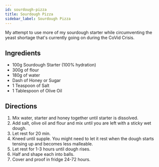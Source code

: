 ```yaml
---
id: sourdough-pizza
title: Sourdough Pizza
sidebar_label: Sourdough Pizza
---
```


My attempt to use more of my sourdough starter while circumventing the yeast shortage that's currently going on during the CoVid Crisis.

## Ingredients 

+ 100g Sourdough Starter (100% hydration)
+ 300g of flour
+ 180g of water
+ Dash of Honey or Sugar
+ 1 Teaspoon of Salt
+ 1 Tablespoon of Olive Oil

## Directions

1. Mix water, starter and honey together until starter is dissolved.
1. Add salt, olive oil and flour and mix until you are left with a sticky wet dough.
1. Let rest for 20 min.
1. Kneed until supple. You might need to let it rest when the dough starts tensing up and becomes less malleable. 
1. Let rest for 1-3 hours until dough rises.
1. Half and shape each into balls.
1. Cover and proof in fridge 24-72 hours.
